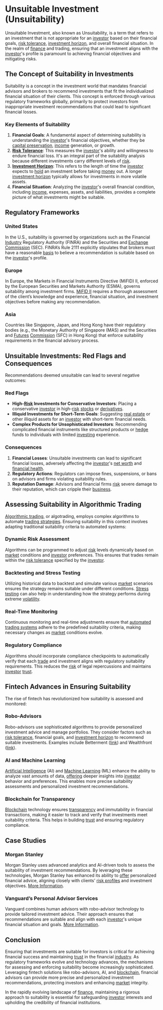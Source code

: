 # Unsuitable Investment (Unsuitability)

Unsuitable Investment, also known as Unsuitability, is a term that refers to an investment that is not appropriate for an [investor](../i/investor.md) based on their financial goals, [risk tolerance](../r/risk_tolerance.md), [investment horizon](../i/investment_horizon.md), and overall financial situation. In the realm of [finance](../f/finance.md) and trading, ensuring that an investment aligns with the [investor](../i/investor.md)'s profile is paramount to achieving financial objectives and mitigating risks.

## The Concept of Suitability in Investments

Suitability is a concept in the investment world that mandates financial advisors and brokers to recommend investments that fit the individualized financial situation of their clients. This concept is enforced through various regulatory frameworks globally, primarily to protect investors from inappropriate investment recommendations that could lead to significant financial losses.

### Key Elements of Suitability

1. **Financial Goals**: A fundamental aspect of determining suitability is understanding the [investor](../i/investor.md)'s financial objectives, whether they be [capital preservation](../c/capital_preservation.md), [income](../i/income.md) generation, or growth.
2. **[Risk Tolerance](../r/risk_tolerance.md)**: This measures the [investor](../i/investor.md)'s ability and willingness to endure financial loss. It's an integral part of the suitability analysis because different investments carry different levels of [risk](../r/risk.md).
3. **[Investment Horizon](../i/investment_horizon.md)**: This refers to the length of time the [investor](../i/investor.md) expects to [hold](../h/hold.md) an investment before taking [money](../m/money.md) out. A longer [investment horizon](../i/investment_horizon.md) typically allows for investments in more volatile assets.
4. **Financial Situation**: Analyzing the [investor](../i/investor.md)'s overall financial condition, including [income](../i/income.md), expenses, assets, and liabilities, provides a complete picture of what investments might be suitable.

## Regulatory Frameworks

### United States

In the U.S., suitability is governed by organizations such as the Financial [Industry](../i/industry.md) Regulatory Authority (FINRA) and the Securities and [Exchange](../e/exchange.md) [Commission](../c/commission.md) (SEC). FINRA’s Rule 2111 explicitly stipulates that brokers must have a reasonable [basis](../b/basis.md) to believe a recommendation is suitable based on the [investor](../i/investor.md)'s profile.

### Europe

In Europe, the Markets in Financial Instruments Directive (MiFID) II, enforced by the European Securities and Markets Authority (ESMA), governs suitability among investment firms. [MiFID II](../m/mifid_ii.md) requires a thorough assessment of the client’s knowledge and experience, financial situation, and investment objectives before making any recommendation.

### Asia

Countries like Singapore, Japan, and Hong Kong have their regulatory bodies (e.g., the Monetary Authority of Singapore (MAS) and the Securities and [Futures](../f/futures.md) [Commission](../c/commission.md) (SFC) in Hong Kong) that enforce suitability requirements in the financial advisory process.

## Unsuitable Investments: Red Flags and Consequences

Recommendations deemed unsuitable can lead to several negative outcomes:

### Red Flags

- **High-[Risk](../r/risk.md) Investments for Conservative Investors**: Placing a conservative [investor](../i/investor.md) in high-[risk](../r/risk.md) [stocks](../s/stock.md) or [derivatives](../d/derivatives.md).
- **Illiquid Investments for Short-Term Goals**: Suggesting [real estate](../r/real_estate.md) or other illiquid assets for an [investor](../i/investor.md) with short-term financial needs.
- **Complex Products for Unsophisticated Investors**: Recommending complicated financial instruments like structured products or [hedge](../h/hedge.md) funds to individuals with limited [investing](../i/investing.md) experience.

### Consequences

1. **Financial Losses**: Unsuitable investments can lead to significant financial losses, adversely affecting the [investor](../i/investor.md)'s [net worth](../n/net_worth.md) and [financial health](../f/financial_health.md).
2. **Regulatory Actions**: Regulators can impose fines, suspensions, or bans on advisors and firms violating suitability rules.
3. **Reputation Damage**: Advisors and financial firms [risk](../r/risk.md) severe damage to their reputation, which can cripple their [business](../b/business.md).

## Assessing Suitability in Algorithmic Trading

[Algorithmic trading](../a/accountability.md), or algotrading, employs complex algorithms to automate [trading strategies](../t/trading_strategies.md). Ensuring suitability in this context involves adapting traditional suitability criteria to automated systems:

### Dynamic Risk Assessment

Algorithms can be programmed to adjust [risk](../r/risk.md) levels dynamically based on [market](../m/market.md) conditions and [investor](../i/investor.md) preferences. This ensures that trades remain within the [risk tolerance](../r/risk_tolerance.md) specified by the [investor](../i/investor.md).

### Backtesting and Stress Testing

Utilizing historical data to backtest and simulate various [market](../m/market.md) scenarios ensures the strategy remains suitable under different conditions. [Stress testing](../s/stress_testing.md) can also help in understanding how the strategy performs during extreme [volatility](../v/volatility.md).

### Real-Time Monitoring

Continuous monitoring and real-time adjustments ensure that [automated trading systems](../a/automated_trading_systems.md) adhere to the predefined suitability criteria, making necessary changes as [market](../m/market.md) conditions evolve.

### Regulatory Compliance

Algorithms should incorporate compliance checkpoints to automatically verify that each [trade](../t/trade.md) and investment aligns with regulatory suitability requirements. This reduces the [risk](../r/risk.md) of legal repercussions and maintains [investor](../i/investor.md) [trust](../t/trust.md).

## Fintech Advances in Ensuring Suitability

The rise of fintech has revolutionized how suitability is assessed and monitored:

### Robo-Advisors

Robo-advisors use sophisticated algorithms to provide personalized investment advice and manage portfolios. They consider factors such as [risk tolerance](../r/risk_tolerance.md), financial goals, and [investment horizon](../i/investment_horizon.md) to recommend suitable investments. Examples include Betterment ([link](https://www.betterment.com)) and Wealthfront ([link](https://www.wealthfront.com)).

### AI and Machine Learning

[Artificial Intelligence](../a/artificial_intelligence_in_trading.md) (AI) and [Machine Learning](../m/machine_learning.md) (ML) enhance the ability to analyze vast amounts of data, [offering](../o/offering.md) deeper insights into [investor](../i/investor.md) behavior and preferences. This enables more precise suitability assessments and personalized investment recommendations.

### Blockchain for Transparency

[Blockchain](../b/blockchain_in_trading.md) technology ensures [transparency](../t/transparency.md) and immutability in financial transactions, making it easier to track and verify that investments meet suitability criteria. This helps in building [trust](../t/trust.md) and ensuring regulatory compliance.

## Case Studies

### Morgan Stanley

Morgan Stanley uses advanced analytics and AI-driven tools to assess the suitability of investment recommendations. By leveraging these technologies, Morgan Stanley has enhanced its ability to [offer](../o/offer.md) personalized financial advice, aligning closely with clients' [risk profiles](../r/risk_profiles.md) and investment objectives. [More Information](https://www.morganstanley.com).

### Vanguard’s Personal Advisor Services

Vanguard combines human advisors with robo-advisor technology to provide tailored investment advice. Their approach ensures that recommendations are suitable and align with each [investor](../i/investor.md)'s unique financial situation and goals. [More Information](https://investor.vanguard.com/advice/personal-advisor).

## Conclusion

Ensuring that investments are suitable for investors is critical for achieving financial success and maintaining [trust](../t/trust.md) in the financial [industry](../i/industry.md). As regulatory frameworks evolve and technology advances, the mechanisms for assessing and enforcing suitability become increasingly sophisticated. Leveraging fintech solutions like robo-advisors, AI, and [blockchain](../b/blockchain_in_trading.md), financial advisors can provide more precise and personalized investment recommendations, protecting investors and enhancing [market](../m/market.md) integrity.

In the rapidly evolving landscape of [finance](../f/finance.md), maintaining a rigorous approach to suitability is essential for safeguarding [investor](../i/investor.md) interests and upholding the credibility of financial institutions.